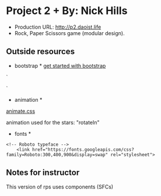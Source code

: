 # Project 2 + By: Nick Hills 

+ Production URL: <http://p2.daoist.life>
+ Rock, Paper Scissors game (modular design).  

## Outside resources 

* bootstrap *
[get started with bootstrap](https://getbootstrap.com/docs/3.3/getting-started/)

`
<!-- Latest compiled and minified CSS -->
<link rel="stylesheet" href="https://maxcdn.bootstrapcdn.com/bootstrap/3.3.7/css/bootstrap.min.css" integrity="sha384-BVYiiSIFeK1dGmJRAkycuHAHRg32OmUcww7on3RYdg4Va+PmSTsz/K68vbdEjh4u" crossorigin="anonymous">

<!-- Optional theme -->
<link rel="stylesheet" href="https://maxcdn.bootstrapcdn.com/bootstrap/3.3.7/css/bootstrap-theme.min.css" integrity="sha384-rHyoN1iRsVXV4nD0JutlnGaslCJuC7uwjduW9SVrLvRYooPp2bWYgmgJQIXwl/Sp" crossorigin="anonymous">

<!-- Latest compiled and minified JavaScript -->
<script src="https://maxcdn.bootstrapcdn.com/bootstrap/3.3.7/js/bootstrap.min.js" integrity="sha384-Tc5IQib027qvyjSMfHjOMaLkfuWVxZxUPnCJA7l2mCWNIpG9mGCD8wGNIcPD7Txa" crossorigin="anonymous"></script>

`
* animation *

[animate.css](https://daneden.github.io/animate.css/)

animation used for the stars: "rotateIn"


* fonts *

```
<!-- Roboto typeface -->
    <link href="https://fonts.googleapis.com/css?family=Roboto:300,400,900&display=swap" rel="stylesheet">
```

## Notes for instructor

This version of rps uses components (SFCs)